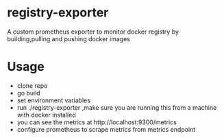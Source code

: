 # registry-exporter
A custom prometheus exporter to monitor docker registry by building,pulling and pushing docker images
# Usage
- clone repo
- go build
- set environment variables
- run ./registry-exporter ,make sure you are running this from a machine with docker installed
- you can  see the metrics at http://localhost:9300/metrics
- configure prometheus to scrape metrics from metrics endpoint
